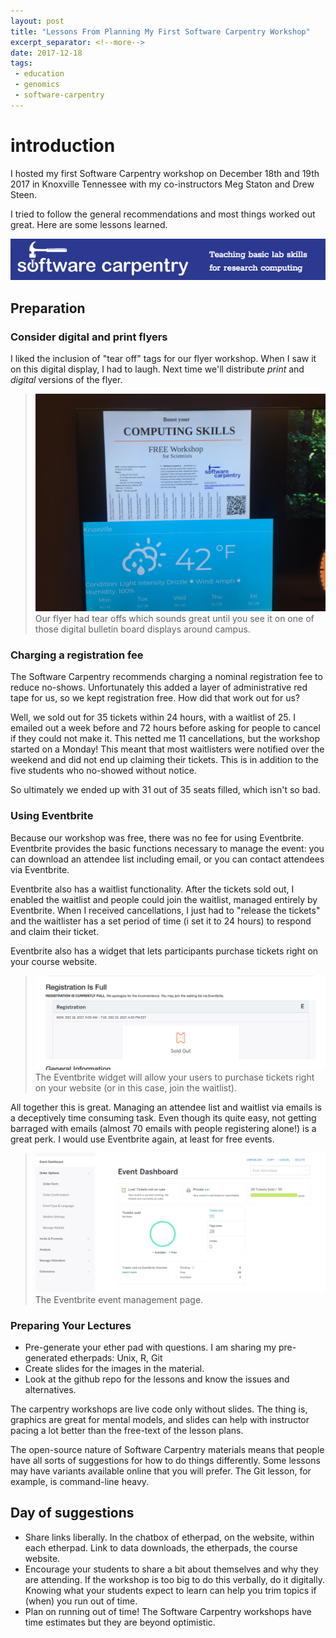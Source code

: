 ```yaml
---
layout: post
title: "Lessons From Planning My First Software Carpentry Workshop"
excerpt_separator: <!--more-->
date: 2017-12-18
tags: 
 - education
 - genomics
 - software-carpentry
---
```


# introduction

I hosted my first Software Carpentry workshop on December 18th and 19th 2017 in Knoxville Tennessee with my co-instructors Meg Staton and Drew Steen.

I tried to follow the general recommendations and most things worked out great.  Here are some lessons learned.

![The Software Carpentry logo](/img/carpentry/s_carp.png)



<!--more-->

## Preparation

### Consider digital and print flyers

I liked the inclusion of "tear off" tags for our flyer workshop.  When I saw it on this digital display, I had to laugh.  Next time we'll distribute *print* and *digital* versions of the flyer.

 
>![Our flyer](/img/carpentry/swc_flyer_tearoff.jPG)
>Our flyer had tear offs which sounds great until you see it on one of those digital bulletin board displays around campus.

###  Charging a registration fee

The Software Carpentry recommends charging a nominal registration fee to reduce no-shows.  Unfortunately this added a layer of administrative red tape for us, so we kept registration free.  How did that work out for us?

Well, we sold out for 35 tickets within 24 hours, with a waitlist of 25.  I emailed out a week before and 72 hours before asking for people to cancel if they could not make it.  This netted me 11 cancellations, but the workshop started on a Monday!  This meant that most waitlisters were notified over the weekend and did not end up claiming their tickets.  This is in addition to the five students who no-showed without notice.

So ultimately we ended up with 31 out of 35 seats filled, which isn't so bad.

### Using Eventbrite

Because our workshop was free, there was no fee for using Eventbrite.  Eventbrite provides the basic functions necessary to manage the event: you can download an attendee list including email, or you can contact attendees via Eventbrite.

Eventbrite also has a waitlist functionality.  After the tickets sold out, I enabled the waitlist and people could join the waitlist, managed entirely by Eventbrite.  When I received cancellations, I just had to "release the tickets" and the waitlister has a set period of time (i set it to 24 hours) to respond and claim their ticket.

Eventbrite also has a widget that lets participants purchase tickets right on your course website.

>![The Eventbrite widget on our software carpentry website](/img/carpentry/eventbrite_widget.png)
>The Eventbrite widget will allow your users to purchase tickets right on your website (or in this case, join the waitlist).  

All together this is great.  Managing an attendee list and waitlist via emails is a deceptively time consuming task.  Even though its quite easy, not getting barraged with emails (almost 70 emails with people registering alone!) is a great perk.  I would use Eventbrite again, at least for free events.

>![The Eventbrite page](/img/carpentry/eventbrite.png)
>The Eventbrite event management page.

### Preparing Your Lectures

* Pre-generate your ether pad with questions.  I am sharing my pre-generated etherpads: Unix, R, Git
* Create slides for the images in the material.
* Look at the github repo for the lessons and know the issues and alternatives.

The carpentry workshops are live code only without slides.  The thing is, graphics are great for mental models, and slides can help with instructor pacing a lot better than the free-text of the lesson plans.

The open-source nature of Software Carpentry materials means that people have all sorts of suggestions for how to do things differently.  Some lessons may have variants available online that you will prefer.  The Git lesson, for example, is command-line heavy.  

## Day of suggestions

* Share links liberally.  In the chatbox of etherpad, on the website, within each etherpad.  Link to data downloads, the etherpads, the course website.
* Encourage your students to share a bit about themselves and why they are attending.  If the workshop is too big to do this verbally, do it digitally.  Knowing what your students expect to learn can help you trim topics if (when) you run out of time.
* Plan on running out of time!  The Software Carpentry workshops have time estimates but they are beyond optimistic.